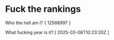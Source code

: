 # Fuck the rankings

Who the hell am I?
{ 12568997 }

What fucking year is it?
[ 2025-03-08T10:23:20Z ]
